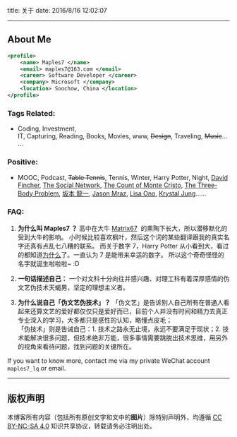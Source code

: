 title: 关于
date: 2016/8/16 12:02:07

---

## About Me

```xml
<profile>
    <name> Maples7 </name>
    <email> maples7@163.com </email>
    <career> Software Developer </career>
    <company> Microsoft </company>
    <location> Soochow, China </location>
</profile>
```

### Tags Related:

- Coding, Investment, IT, Capturing, Reading, Books, Movies, www, ~~Design~~, Traveling, ~~Music~~……

### Positive:

- MOOC, Podcast, ~~Table Tennis~~, Tennis, Winter, Harry Potter, Night, [David Fincher](https://www.douban.com/tag/大卫芬奇/), [The Social Network](https://movie.douban.com/subject/3205624/), [The Count of Monte Cristo](https://book.douban.com/subject/10559578/), [The Three-Body Problem](https://book.douban.com/subject/6518605/), [坂本 龍一](https://zh.wikipedia.org/wiki/坂本龍一), [Jason Mraz](https://en.wikipedia.org/wiki/Jason_Mraz), [Lisa Ono](https://www.douban.com/tag/小野丽莎/), [Krystal Jung](https://en.wikipedia.org/wiki/Krystal_Jung)……

### FAQ:

1. **为什么叫 Maples7 ？**
   高中在大牛 [Matrix67](http://www.matrix67.com/)  的熏陶下长大，所以潜移默化的受到大牛的影响。
   小时候比较喜欢枫叶，然后这个词的某些翻译跟我的真实名字还真有点乱七八糟的联系。
   而关于数字 7，Harry Potter 从小看到大，看过的都知道[为什么](https://www.zhihu.com/question/24214658/answer/27129567)了。一直认为 7 是能带来幸运的数字。
   所以这个奇奇怪怪的名字就诞生啦啦啦~ :D

2. **一句话描述自己：**
   一个对文科十分向往并感兴趣、对理工科有着深厚感情的伪文艺伪技术天蝎男，坚定的理想主义者。

3. **为什么说自己「伪文艺伪技术」？**
   「伪文艺」是告诉别人自己所有在普通人看起来还算文艺的爱好都仅仅只是爱好而已，目前个人并没有时间和精力去真正专业深入的学习，大多都只是感性的认知，略懂点皮毛；  
   「伪技术」则是告诫自己：1. 技术之路永无止境，永远不要满足于现状；2. 技术能解决很多问题，但技术绝非万能，很多事情需要跳脱出技术思维，用另外的视角来看待问题，找到问题的关键所在。

If you want to know more, contact me via my private WeChat account `maples7_lq` or email.

---

## 版权声明

本博客所有内容（包括所有原创文字和文中的**图片**）除特别声明外，均遵循 [CC BY-NC-SA 4.0](https://creativecommons.org/licenses/by-nc-sa/4.0/) 知识共享协议，转载请务必注明出处。
